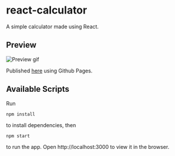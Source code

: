 # react-calculator
A simple calculator made using React.

## Preview

![Preview gif](https://media.giphy.com/media/YC8XmbbqDa1n7jwiNT/giphy.gif)

Published [here](https://knlju.github.io/react-calculator/) using Github Pages.

## Available Scripts
Run

```
npm install
```
to install dependencies, then

```
npm start
```
to run the app.
Open http://localhost:3000 to view it in the browser.
